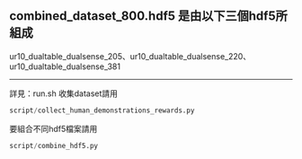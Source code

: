 ## combined_dataset_800.hdf5 是由以下三個hdf5所組成

ur10_dualtable_dualsense_205、ur10_dualtable_dualsense_220、ur10_dualtable_dualsense_381
- - -

詳見：run.sh
收集dataset請用
```Python
script/collect_human_demonstrations_rewards.py
```
要組合不同hdf5檔案請用
```Python
script/combine_hdf5.py
```
